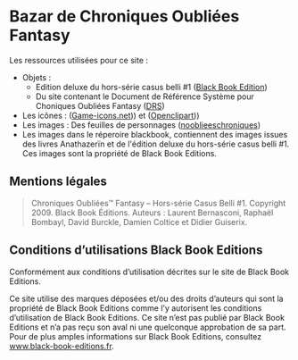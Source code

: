 Bazar de Chroniques Oubliées Fantasy
====================================

Les ressources utilisées pour ce site :
* Objets : 
  * Edition deluxe du hors-série casus belli #1 ([Black Book Edition](https://www.black-book-editions.fr/))
  * Du site contenant le Document de Référence Système pour Choniques Oubliées Fantasy ([DRS](http://co-drs.org/))
* Les icônes : ([Game-icons.net](https://game-icons.net/))) et ([Openclipart](https://openclipart.org//)))
* Les images : Des feuilles de personnages ([nooblieeschroniques](http://nooblieeschroniques.fr))
* Les images dans le réperoire blackbook, contiennent des images issues des livres Anathazerïn et de l'édition deluxe du hors-série casus belli #1. Ces images sont la propriété de Black Book Editions. 

Mentions légales
----------------

>Chroniques Oubliées™ Fantasy – Hors-série Casus Belli #1. Copyright 2009. Black Book Éditions. Auteurs : Laurent Bernasconi, Raphaël Bombayl, David Burckle, Damien Coltice et Didier Guiserix.

Conditions d’utilisations Black Book Editions
---------------------------------------------

Conformément aux conditions d’utilisation décrites sur le site de Black Book Editions.

Ce site utilise des marques déposées et/ou des droits d’auteurs qui sont la propriété de Black Book Editions comme l’y autorisent les conditions d’utilisation de Black Book Editions. Ce site n’est pas publié par Black Book Editions et n’a pas reçu son aval ni une quelconque approbation de sa part. Pour de plus amples informations sur Black Book Editions, consultez www.black-book-editions.fr.
